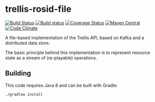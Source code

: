 # trellis-rosid-file

[![Build Status](https://travis-ci.org/trellis-ldp/trellis-rosid-file.png?branch=master)](https://travis-ci.org/trellis-ldp/trellis-rosid-file)
[![Build status](https://ci.appveyor.com/api/projects/status/w04a5ssibajvcuui?svg=true)](https://ci.appveyor.com/project/acoburn/trellis-rosid-file)
[![Coverage Status](https://coveralls.io/repos/github/trellis-ldp/trellis-rosid-file/badge.svg?branch=master)](https://coveralls.io/github/trellis-ldp/trellis-rosid-file?branch=master)
[![Maven Central](https://maven-badges.herokuapp.com/maven-central/org.trellisldp/trellis-rosid-file/badge.svg)](https://maven-badges.herokuapp.com/maven-central/org.trellisldp/trellis-rosid-file/)
[![Code Climate](https://codeclimate.com/github/trellis-ldp/trellis-rosid-file/badges/gpa.svg)](https://codeclimate.com/github/trellis-ldp/trellis-rosid-file)

A file-based implementation of the Trellis API, based on Kafka and a distributed data store.

The basic principle behind this implementation is to represent resource state as a stream of (re-playable) operations.

## Building

This code requires Java 8 and can be built with Gradle:

    ./gradlew install

